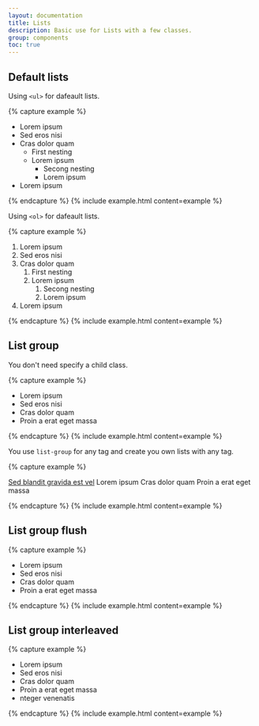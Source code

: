 ```yaml
---
layout: documentation
title: Lists
description: Basic use for Lists with a few classes.
group: components
toc: true
---
```



## Default lists

Using `<ul>` for dafeault lists.

{% capture example %}
<ul>
  <li>Lorem ipsum</li>
  <li>Sed eros nisi</li>
  <li>
    Cras dolor quam
    <ul>
      <li>First nesting</li>
      <li>
        Lorem ipsum
        <ul>
          <li>Secong nesting</li>
          <li>Lorem ipsum</li>
        </ul>
      </li>
    </ul>
  </li>
  <li>Lorem ipsum</li>
</ul>
{% endcapture %}
{% include example.html content=example %}


Using `<ol>` for dafeault lists.

{% capture example %}
<ol>
  <li>Lorem ipsum</li>
  <li>Sed eros nisi</li>
  <li>
    Cras dolor quam
    <ol>
      <li>First nesting</li>
      <li>
        Lorem ipsum
        <ol>
          <li>Secong nesting</li>
          <li>Lorem ipsum</li>
        </ol>
      </li>
    </ol>
  </li>
  <li>Lorem ipsum</li>
</ol>
{% endcapture %}
{% include example.html content=example %}


## List group

You don't need specify a child class.

{% capture example %}
<ul class="list-group">
  <li>Lorem ipsum</li>
  <li>Sed eros nisi</li>
  <li>Cras dolor quam</li>
  <li>Proin a erat eget massa</li>
</ul>
{% endcapture %}
{% include example.html content=example %}

You use `list-group` for any tag and create you own lists with any tag.

{% capture example %}
<p class="list-group">
  <a href="#">Sed blandit gravida est vel</a>
  <span>Lorem ipsum</span>
  <span>Cras dolor quam</span>
  <span>Proin a erat eget massa</span>
</p>
{% endcapture %}
{% include example.html content=example %}


## List group flush

{% capture example %}
<ul class="list-group-flush">
  <li>Lorem ipsum</li>
  <li>Sed eros nisi</li>
  <li>Cras dolor quam</li>
  <li>Proin a erat eget massa</li>
</ul>
{% endcapture %}
{% include example.html content=example %}


## List group interleaved

{% capture example %}
<ul class="list-group-interleaved">
  <li>Lorem ipsum</li>
  <li>Sed eros nisi</li>
  <li>Cras dolor quam</li>
  <li>Proin a erat eget massa</li>
  <li>nteger venenatis</li>
</ul>
{% endcapture %}
{% include example.html content=example %}